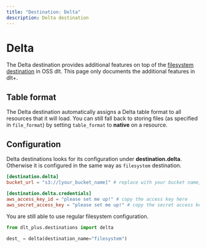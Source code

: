```yaml
---
title: "Destination: Delta"
description: Delta destination
---
```


# Delta

The Delta destination provides additional features on top of the [filesystem destination](../../dlt-ecosystem/destinations/filesystem) in OSS dlt. This page only documents the additional features in dlt+.

## Table format
The Delta destination automatically assigns a Delta table format to all resources that it will load. You can still
fall back to storing files (as specified in `file_format`) by setting `table_format` to **native** on a resource.
<!--- show a code example --->

## Configuration
Delta destinations looks for its configuration under **destination.delta**. Otherwise it is configured
in the same way as `filesystem` destination.

```toml
[destination.delta]
bucket_url = "s3://[your_bucket_name]" # replace with your bucket name,

[destination.delta.credentials]
aws_access_key_id = "please set me up!" # copy the access key here
aws_secret_access_key = "please set me up!" # copy the secret access key here
```

You are still able to use regular filesystem configuration.
```py
from dlt_plus.destinations import delta

dest_ = delta(destination_name="filesystem")
```
